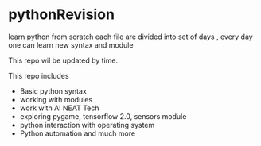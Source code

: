 # pythonRevision

learn python from scratch
each file are divided into set of days , every day one can learn new syntax and module

This repo wil be updated by time.

This repo includes
* Basic python syntax
* working with modules
* work with AI NEAT Tech
* exploring pygame, tensorflow 2.0, sensors module
* python interaction with operating system 
* Python automation 
and much more







